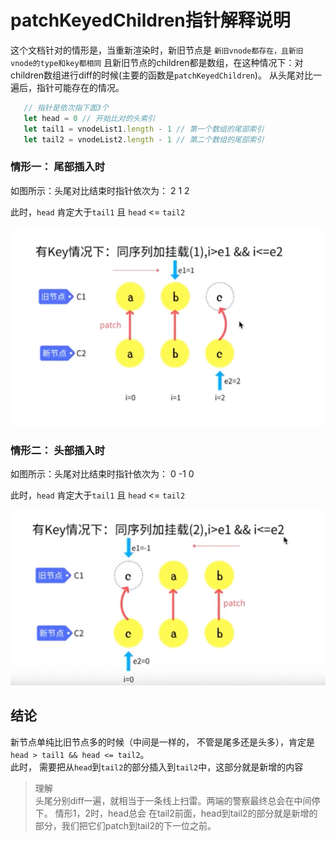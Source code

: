 # patchKeyedChildren指针解释说明

这个文档针对的情形是，当重新渲染时，新旧节点是 `新旧vnode都存在，且新旧vnode的type和key都相同`
且新旧节点的children都是数组，在这种情况下：对children数组进行diff的时候(主要的函数是`patchKeyedChildren`)。
从头尾对比一遍后，指针可能存在的情况。
 ```ts
    // 指针是依次指下面3个
    let head = 0 // 开始比对的头索引
    let tail1 = vnodeList1.length - 1 // 第一个数组的尾部索引
    let tail2 = vnodeList2.length - 1 // 第二个数组的尾部索引
```

### 情形一： 尾部插入时
如图所示：头尾对比结束时指针依次为： 2 1 2

此时，`head` 肯定大于`tail1` 且 `head` <= `tail2`

![尾部插入时.png](assets/%E5%B0%BE%E9%83%A8%E6%8F%92%E5%85%A5%E6%97%B6.png)

### 情形二： 头部插入时
如图所示：头尾对比结束时指针依次为： 0 -1 0

此时，`head` 肯定大于`tail1` 且 `head` <= `tail2`

![头部插入时.png](assets/%E5%A4%B4%E9%83%A8%E6%8F%92%E5%85%A5%E6%97%B6.png)

## 结论
新节点单纯比旧节点多的时候（中间是一样的， 不管是尾多还是头多），肯定是 
```head > tail1 && head <= tail2```。  
此时， 需要把从`head`到`tail2`的部分插入到`tail2`中，这部分就是新增的内容
> 理解  
> 头尾分别diff一遍，就相当于一条线上扫雷。两端的警察最终总会在中间停下。 情形1，2时，head总会
> 在tail2前面，head到tail2的部分就是新增的部分，我们把它们patch到tail2的下一位之前。
